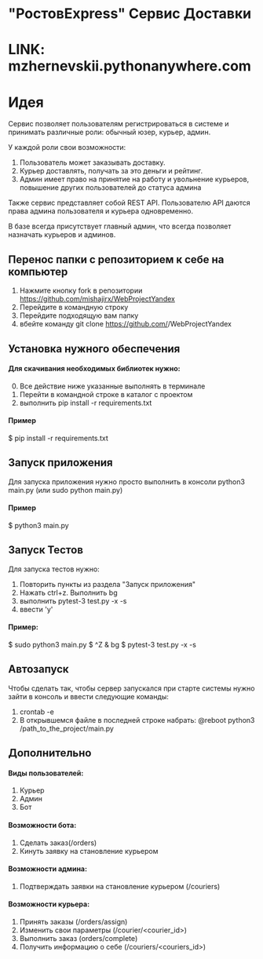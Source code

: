 # "РостовExpress" Сервис Доставки #

# LINK: mzhernevskii.pythonanywhere.com #

# Идея #
Сервис позволяет пользователям регистрироваться в системе и принимать различные роли: обычный юзер, курьер, админ.

У каждой роли свои возможноcти:
1. Пользователь может заказывать доставку.
2. Курьер доставлять, получать за это деньги и рейтинг.
3. Админ имеет право на принятие на работу и увольнение курьеров, повышение других пользователей до статуса админа

Также сервис представляет собой REST API. Пользователю API даются права админа пользователя и курьера одновременно.

В базе всегда присутствует главный админ, что всегда позволяет назначать курьеров и админов.

## Перенос папки с репозиторием к себе на компьютер ##
1. Нажмите кнопку fork в репозитории https://github.com/mishajirx/WebProjectYandex
2. Перейдите в командную строку
3. Перейдите подходящую вам папку
4. вбейте команду git clone  https://github.com/<YourName>/WebProjectYandex

## Установка нужного обеспечения ##
#### Для скачивания необходимых библиотек нужно: ####
0. Все действие ниже указанные выполнять в терминале
1. Перейти в командной строке в каталог с проектом
2. выполнить pip install -r requirements.txt
#### Пример ####
$ pip install -r requirements.txt
## Запуск приложения ##
Для запуска приложения нужно просто выполнить в консоли
python3 main.py (или sudo python main.py)
#### Пример #### 
$ python3 main.py

## Запуск Тестов ##
Для запуска тестов нужно:
1. Повторить пункты из раздела "Запуск приложения"
2. Нажать ctrl+z. Выполнить bg
3. выполнить pytest-3 test.py -x -s
4. ввести 'y'
#### Пример: ####
$ sudo python3 main.py
$ ^Z
& bg
$ pytest-3 test.py -x -s

## Автозапуск ##
Чтобы сделать так, чтобы сервер запускался при старте 
системы нужно зайти в консоль и ввести следующие команды:
1. crontab -e
2. В открывшемся файле в последней строке набрать:
   @reboot python3 /path_to_the_project/main.py

## Дополнительно
#### Виды пользователей:
1. Курьер
2. Админ
3. Бот
#### Возможности бота:
1. Сделать заказ(/orders)
2. Кинуть заявку на становление курьером
#### Возможности админа:
1. Подтверждать заявки на становление курьером (/couriers)
#### Возможности курьера:
1. Принять заказы (/orders/assign)
2. Изменить свои параметры (/courier/<courier_id>)
3. Выполнить заказ (orders/complete)
4. Получить информацию о себе (/couriers/<couriers_id>)
